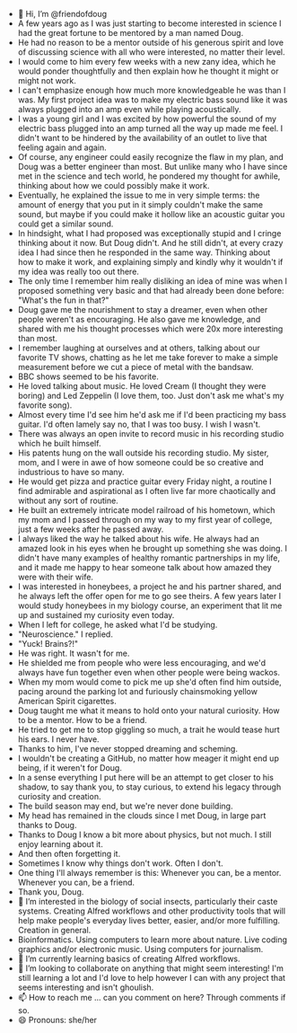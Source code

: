 - 👋 Hi, I’m @friendofdoug
- A few years ago as I was just starting to become interested in science I had the great fortune to be mentored by a man named Doug.
- He had no reason to be a mentor outside of his generous spirit and love of discussing science with all who were interested, no matter their level.
- I would come to him every few weeks with a new zany idea, which he would ponder thoughtfully and then explain how he thought it might or might not work.
- I can't emphasize enough how much more knowledgeable he was than I was. My first project idea was to make my electric bass sound like it was always plugged into an amp even while playing acoustically.
- I was a young girl and I was excited by how powerful the sound of my electric bass plugged into an amp turned all the way up made me feel. I didn't want to be hindered by the availability of an outlet to live that feeling again and again.
- Of course, any engineer could easily recognize the flaw in my plan, and Doug was a better engineer than most. But unlike many who I have since met in the science and tech world, he pondered my thought for awhile, thinking about how we could possibly make it work.
- Eventually, he explained the issue to me in very simple terms: the amount of energy that you put in it simply couldn't make the same sound, but maybe if you could make it hollow like an acoustic guitar you could get a similar sound.
- In hindsight, what I had proposed was exceptionally stupid and I cringe thinking about it now. But Doug didn't. And he still didn't, at every crazy idea I had since then he responded in the same way. Thinking about how to make it work, and explaining simply and kindly why it wouldn't if my idea was really too out there.
- The only time I remember him really disliking an idea of mine was when I proposed something very basic and that had already been done before: "What's the fun in that?"
- Doug gave me the nourishment to stay a dreamer, even when other people weren't as encouraging. He also gave me knowledge, and shared with me his thought processes which were 20x more interesting than most.
- I remember laughing at ourselves and at others, talking about our favorite TV shows, chatting as he let me take forever to make a simple measurement before we cut a piece of metal with the bandsaw.
- BBC shows seemed to be his favorite.
- He loved talking about music. He loved Cream (I thought they were boring) and Led Zeppelin (I love them, too. Just don't ask me what's my favorite song).
- Almost every time I'd see him he'd ask me if I'd been practicing my bass guitar. I'd often lamely say no, that I was too busy. I wish I wasn't.
- There was always an open invite to record music in his recording studio which he built himself.
- His patents hung on the wall outside his recording studio. My sister, mom, and I were in awe of how someone could be so creative and industrious to have so many.
- He would get pizza and practice guitar every Friday night, a routine I find admirable and aspirational as I often live far more chaotically and without any sort of routine.
- He built an extremely intricate model railroad of his hometown, which my mom and I passed through on my way to my first year of college, just a few weeks after he passed away.
- I always liked the way he talked about his wife. He always had an amazed look in his eyes when he brought up something she was doing. I didn't have many examples of healthy romantic partnerships in my life, and it made me happy to hear someone talk about how amazed they were with their wife.
- I was interested in honeybees, a project he and his partner shared, and he always left the offer open for me to go see theirs. A few years later I would study honeybees in my biology course, an experiment that lit me up and sustained my curiosity even today.
- When I left for college, he asked what I'd be studying.
- "Neuroscience." I replied.
- "Yuck! Brains?!"
- He was right. It wasn't for me.
- He shielded me from people who were less encouraging, and we'd always have fun together even when other people were being wackos.
- When my mom would come to pick me up she'd often find him outside, pacing around the parking lot and furiously chainsmoking yellow American Spirit cigarettes.
- Doug taught me what it means to hold onto your natural curiosity. How to be a mentor. How to be a friend.
- He tried to get me to stop giggling so much, a trait he would tease hurt his ears. I never have.
- Thanks to him, I've never stopped dreaming and scheming.
- I wouldn't be creating a GitHub, no matter how meager it might end up being, if it weren't for Doug.
- In a sense everything I put here will be an attempt to get closer to his shadow, to say thank you, to stay curious, to extend his legacy through curiosity and creation.
- The build season may end, but we're never done building.
- My head has remained in the clouds since I met Doug, in large part thanks to Doug.
- Thanks to Doug I know a bit more about physics, but not much. I still enjoy learning about it.
- And then often forgetting it.
- Sometimes I know why things don't work. Often I don't. 
- One thing I'll always remember is this: Whenever you can, be a mentor. Whenever you can, be a friend.
- Thank you, Doug.
- 👀 I’m interested in the biology of social insects, particularly their caste systems. Creating Alfred workflows and other productivity tools that will help make people's everyday lives better, easier, and/or more fulfilling. Creation in general.
- Bioinformatics. Using computers to learn more about nature. Live coding graphics and/or electronic music. Using computers for journalism.
- 🌱 I’m currently learning basics of creating Alfred workflows.
- 💞️ I’m looking to collaborate on anything that might seem interesting! I'm still learning a lot and I'd love to help however I can with any project that seems interesting and isn't ghoulish.
- 📫 How to reach me ... can you comment on here? Through comments if so.
- 😄 Pronouns: she/her

<!---
friendofdoug/friendofdoug is a ✨ special ✨ repository because its `README.md` (this file) appears on your GitHub profile.
You can click the Preview link to take a look at your changes.
--->
